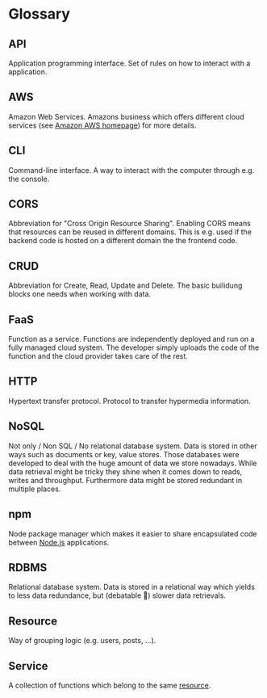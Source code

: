 # Glossary

## API

Application programming interface. Set of rules on how to interact with a application.

## AWS

Amazon Web Services. Amazons business which offers different cloud services (see [Amazon AWS homepage](http://aws.amazon.com)) for more details.

## CLI

Command-line interface. A way to interact with the computer through e.g. the console.

## CORS

Abbreviation for "Cross Origin Resource Sharing". Enabling CORS means that resources can be reused in different domains. This is e.g. used if the backend code is hosted on a different domain the the frontend code.

## CRUD

Abbreviation for Create, Read, Update and Delete. The basic builidung blocks one needs when working with data.

## FaaS

Function as a service. Functions are independently deployed and run on a fully managed cloud system. The developer simply uploads the code of the function and the cloud provider takes care of the rest.

## HTTP

Hypertext transfer protocol. Protocol to transfer hypermedia information.

## NoSQL

Not only / Non SQL / No relational database system. Data is stored in other ways such as documents or key, value stores. Those databases were developed to deal with the huge amount of data we store nowadays. While data retrieval might be tricky they shine when it comes down to reads, writes and throughput. Furthermore data might be stored redundant in multiple places.

## npm

Node package manager which makes it easier to share encapsulated code between [Node.js](http://nodejs.org) applications.

## RDBMS

Relational database system. Data is stored in a relational way which yields to less data redundance, but (debatable :japanese_ogre:) slower data retrievals.

## Resource

Way of grouping logic (e.g. users, posts, ...).

## Service

A collection of functions which belong to the same [resource](#resource).
